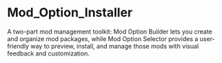 # Mod_Option_Installer
 A two-part mod management toolkit: Mod Option Builder lets you create and organize mod packages, while Mod Option Selector provides a user-friendly way to preview, install, and manage those mods with visual feedback and customization.
